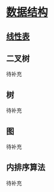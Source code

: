 <link rel="stylesheet" href="https://zhmhbest.gitee.io/hellomathematics/style/index.css">
<script src="https://zhmhbest.gitee.io/hellomathematics/style/index.js"></script>

# [数据结构](../index.html)

## [线性表](linear_list/index.html)

## 二叉树

待补充

## 树

待补充

## 图

待补充

## 内排序算法

待补充
